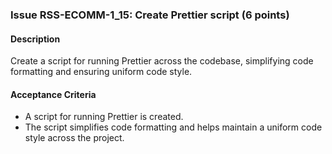 ### Issue RSS-ECOMM-1_15: Create Prettier script (6 points)

#### Description

Create a script for running Prettier across the codebase, simplifying code formatting and ensuring uniform code style.

#### Acceptance Criteria

- A script for running Prettier is created.
- The script simplifies code formatting and helps maintain a uniform code style across the project.
